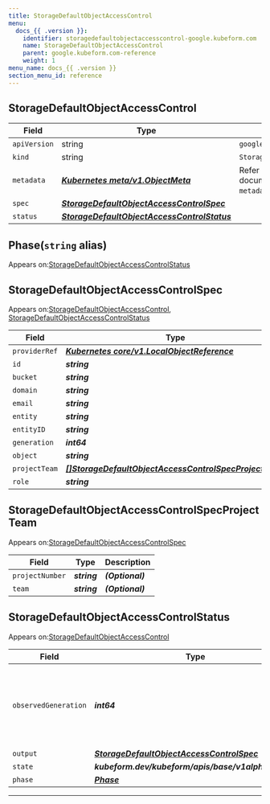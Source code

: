 ```yaml
---
title: StorageDefaultObjectAccessControl
menu:
  docs_{{ .version }}:
    identifier: storagedefaultobjectaccesscontrol-google.kubeform.com
    name: StorageDefaultObjectAccessControl
    parent: google.kubeform.com-reference
    weight: 1
menu_name: docs_{{ .version }}
section_menu_id: reference
---
```


## StorageDefaultObjectAccessControl
| Field | Type | Description |
| ------ | ----- | ----------- |
| `apiVersion` | string | `google.kubeform.com/v1alpha1` |
|    `kind` | string | `StorageDefaultObjectAccessControl` |
| `metadata` | ***[Kubernetes meta/v1.ObjectMeta](https://kubernetes.io/docs/reference/generated/kubernetes-api/v1.13/#objectmeta-v1-meta)***|Refer to the Kubernetes API documentation for the fields of the `metadata` field.|
| `spec` | ***[StorageDefaultObjectAccessControlSpec](#storagedefaultobjectaccesscontrolspec)***||
| `status` | ***[StorageDefaultObjectAccessControlStatus](#storagedefaultobjectaccesscontrolstatus)***||
## Phase(`string` alias)

Appears on:[StorageDefaultObjectAccessControlStatus](#storagedefaultobjectaccesscontrolstatus)

## StorageDefaultObjectAccessControlSpec

Appears on:[StorageDefaultObjectAccessControl](#storagedefaultobjectaccesscontrol), [StorageDefaultObjectAccessControlStatus](#storagedefaultobjectaccesscontrolstatus)

| Field | Type | Description |
| ------ | ----- | ----------- |
| `providerRef` | ***[Kubernetes core/v1.LocalObjectReference](https://kubernetes.io/docs/reference/generated/kubernetes-api/v1.13/#localobjectreference-v1-core)***||
| `id` | ***string***||
| `bucket` | ***string***||
| `domain` | ***string***| ***(Optional)*** |
| `email` | ***string***| ***(Optional)*** |
| `entity` | ***string***||
| `entityID` | ***string***| ***(Optional)*** |
| `generation` | ***int64***| ***(Optional)*** |
| `object` | ***string***| ***(Optional)*** |
| `projectTeam` | ***[[]StorageDefaultObjectAccessControlSpecProjectTeam](#storagedefaultobjectaccesscontrolspecprojectteam)***| ***(Optional)*** |
| `role` | ***string***||
## StorageDefaultObjectAccessControlSpecProjectTeam

Appears on:[StorageDefaultObjectAccessControlSpec](#storagedefaultobjectaccesscontrolspec)

| Field | Type | Description |
| ------ | ----- | ----------- |
| `projectNumber` | ***string***| ***(Optional)*** |
| `team` | ***string***| ***(Optional)*** |
## StorageDefaultObjectAccessControlStatus

Appears on:[StorageDefaultObjectAccessControl](#storagedefaultobjectaccesscontrol)

| Field | Type | Description |
| ------ | ----- | ----------- |
| `observedGeneration` | ***int64***| ***(Optional)*** Resource generation, which is updated on mutation by the API Server.|
| `output` | ***[StorageDefaultObjectAccessControlSpec](#storagedefaultobjectaccesscontrolspec)***| ***(Optional)*** |
| `state` | ***kubeform.dev/kubeform/apis/base/v1alpha1.State***| ***(Optional)*** |
| `phase` | ***[Phase](#phase)***| ***(Optional)*** |
---
